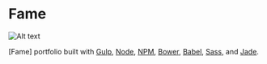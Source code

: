 # Fame

![Alt text](http://www.kolszewski.com/images/vendors_v2.png)

[Fame] portfolio built with [Gulp](http://gulpjs.com/), [Node](https://nodejs.org/), [NPM](https://www.npmjs.com/), [Bower](http://bower.io/), [Babel](https://babeljs.io/), [Sass](http://sass-lang.com/), and [Jade](http://jade-lang.com/).
